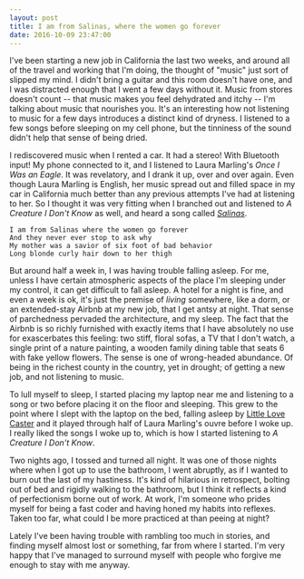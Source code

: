 ```yaml
---
layout: post
title: I am from Salinas, where the women go forever
date: 2016-10-09 23:47:00
---
```


I've been starting a new job in California the last two weeks, and around all of the travel and working that I'm doing, the thought of "music" just sort of slipped my mind. I didn't bring a guitar and this room doesn't have one, and I was distracted enough that I went a few days without it. Music from stores doesn't count -- that music makes you feel dehydrated and itchy -- I'm talking about music that nourishes you. It's an interesting how not listening to music for a few days
introduces a distinct kind of dryness. I listened to a few songs before sleeping on my cell phone, but the tinniness of the sound didn't help that sense of being dried.

I rediscovered music when I rented a car. It had a stereo! With Bluetooth input! My phone connected to it, and I listened to Laura Marling's _Once I Was an Eagle_. It was revelatory, and I drank it up, over and over again. Even though Laura Marling is English, her music spread out and filled space in my car in California much better than any previous attempts I've had at listening to her. So I thought it was very fitting when I branched out and listened to _A Creature I Don't Know_ as well, and heard a song called [_Salinas_](https://www.youtube.com/watch?v=SmLCm-0TgSI).

```
I am from Salinas where the women go forever
And they never ever stop to ask why
My mother was a savior of six foot of bad behavior
Long blonde curly hair down to her thigh
```

But around half a week in, I was having trouble falling asleep. For me, unless I have certain atmospheric aspects of the place I'm sleeping under my control, it can get difficult to fall
asleep. A hotel for a night is fine, and even a week is ok, it's just the premise of _living_ somewhere, like a dorm, or an extended-stay Airbnb at my new job, that I get antsy at night. That sense of parchedness pervaded the architecture, and my sleep. The fact that the Airbnb is so richly furnished with exactly items that I have absolutely no use for exascerbates this feeling: two stiff, floral sofas, a TV that I don't watch, a single print of a nature painting, a wooden family dining table that seats 6 with fake yellow flowers. The sense is one of wrong-headed abundance. Of being in the richest county in the country, yet in drought; of getting a new job, and not listening to music.

To lull myself to sleep, I started placing my laptop near me and listening to a song or two before placing it on the floor and sleeping. This grew to the point where I slept with the laptop on the bed, falling asleep by [Little Love Caster](https://www.youtube.com/watch?v=jGSw5u7Qndk) and it played through half of Laura Marling's ouvre before I woke up. I really liked the songs I woke up to, which is how I started listening to _A Creature I Don't Know_.

Two nights ago, I tossed and turned all night. It was one of those nights where when I got up to use the bathroom, I went abruptly, as if I wanted to burn out the last of my hastiness. It's kind of hilarious in retrospect, bolting out of bed and rigidly walking to the bathroom, but I think it reflects a kind of perfectionism borne out of work. At work, I'm someone who prides myself for being a fast coder and having honed my habits into reflexes. Taken too far, what could I be more practiced at than peeing at night?

Lately I've been having trouble with rambling too much in stories, and finding myself almost lost or something, far from where I started. I'm very happy that I've managed to surround myself with people who forgive me enough to stay with me anyway.
